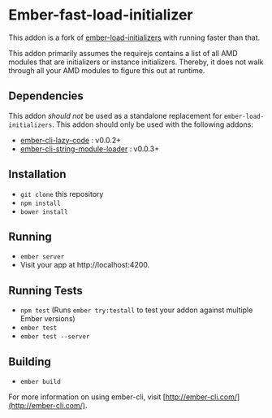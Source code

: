 # Ember-fast-load-initializer

This addon is a fork of [ember-load-initializers](https://github.com/ember-cli/ember-load-initializers) with running faster than that.

This addon primarily assumes the requirejs contains a list of all AMD modules that are initializers or instance initializers.
Thereby, it does not walk through all your AMD modules to figure this out at runtime.

## Dependencies
This addon *should not* be used as a standalone replacement for `ember-load-initializers`. This addon should only be used with the following addons:
* [ember-cli-lazy-code](https://github.com/chadhietala/ember-cli-lazy-code) : v0.0.2+
* [ember-cli-string-module-loader](https://github.com/kratiahuja/ember-cli-string-module-loader) : v0.0.3+

## Installation

* `git clone` this repository
* `npm install`
* `bower install`

## Running

* `ember server`
* Visit your app at http://localhost:4200.

## Running Tests

* `npm test` (Runs `ember try:testall` to test your addon against multiple Ember versions)
* `ember test`
* `ember test --server`

## Building

* `ember build`

For more information on using ember-cli, visit [http://ember-cli.com/](http://ember-cli.com/).
